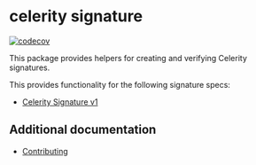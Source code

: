 # celerity signature

[![codecov](https://codecov.io/gh/two-hundred/celerity/graph/badge.svg?token=u1SKOg58yo&flag=runtime-lib-signature)](https://codecov.io/gh/two-hundred/celerity)

This package provides helpers for creating and verifying Celerity signatures.

This provides functionality for the following signature specs:

- [Celerity Signature v1](https://celerityframework.com/docs/auth/signature-v1)

## Additional documentation

- [Contributing](../CONTRIBUTING.md)
